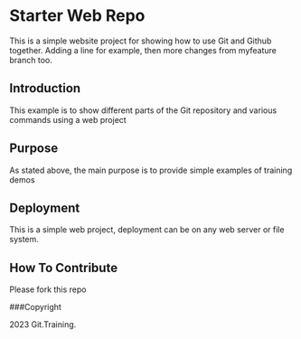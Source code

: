 # Starter Web Repo

This is a simple website project for showing how to use Git and Github together. Adding a line for example, then more changes from myfeature branch too.

## Introduction

This example is to show different parts of the Git repository and various commands using a web project

## Purpose

As stated above, the main purpose is to provide simple examples of training demos

## Deployment

This is a simple web project, deployment can be on any web server or file system.

## How To Contribute

Please fork this repo

###Copyright

2023 Git.Training.